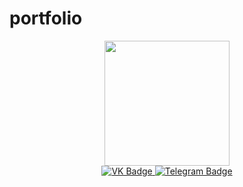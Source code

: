 # portfolio
<div id="header" align="center">
  <img src="https://i.ytimg.com/vi/4dlxNGLk8Nk/maxresdefault.jpg?7857057827" width="200"/>
</div>

<div id="badges" align="center">
  <a href="https://vk.com/yu1ich">
    <img src="https://img.shields.io/badge/VK-blue?style=for-the-badge&logo=VK&logoColor=white" alt="VK Badge"/>
  <a href="https://t.me/y1ich">
    <img src="https://img.shields.io/badge/Telegram-blue?style=for-the-badge&logo=Telegram&logoColor=white" alt="Telegram Badge"/>
  </a>
</div>
